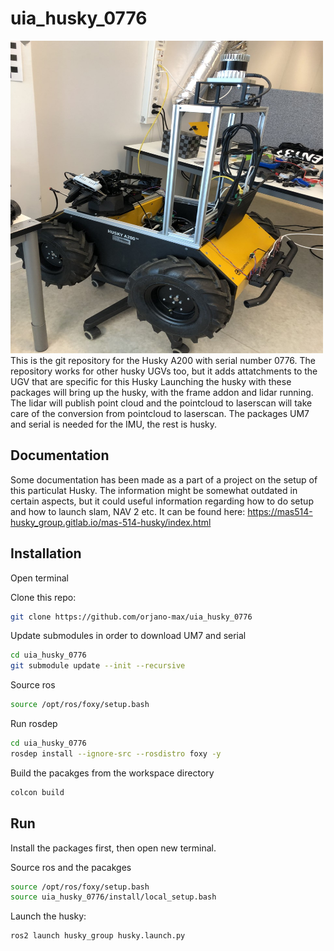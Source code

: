# uia_husky_0776
<img src="https://github.com/orjano-max/uia_husky_0776/blob/main/thumbnail_IMG_3990.jpg" width="500" height="500">
This is the git repository for the Husky A200 with serial number 0776. The repository works for other husky UGVs too, but it adds attatchments to the UGV that are specific for this Husky
Launching the husky with these packages will bring up the husky, with the frame addon and lidar running. The lidar will publish point cloud and the pointcloud to laserscan will take care of the conversion from pointcloud to laserscan. The packages UM7 and serial is needed for the IMU, the rest is husky.

## Documentation
Some documentation has been made as a part of a project on the setup of this particulat Husky. The information might be somewhat outdated in certain aspects, but it could useful information regarding how to do setup and how to launch slam, NAV 2 etc.
It can be found here: https://mas514-husky_group.gitlab.io/mas-514-husky/index.html

## Installation
Open terminal

Clone this repo:

~~~bash
git clone https://github.com/orjano-max/uia_husky_0776
~~~

Update submodules in order to download UM7 and serial
~~~bash
cd uia_husky_0776
git submodule update --init --recursive
~~~

Source ros
~~~ bash
source /opt/ros/foxy/setup.bash
~~~

Run rosdep
~~~bash
cd uia_husky_0776
rosdep install --ignore-src --rosdistro foxy -y
~~~

Build the pacakges from the workspace directory
~~~bash
colcon build
~~~


## Run
Install the packages first, then open new terminal.

Source ros and the pacakges
~~~bash
source /opt/ros/foxy/setup.bash
source uia_husky_0776/install/local_setup.bash
~~~

Launch the husky:
~~~bash
ros2 launch husky_group husky.launch.py
~~~
